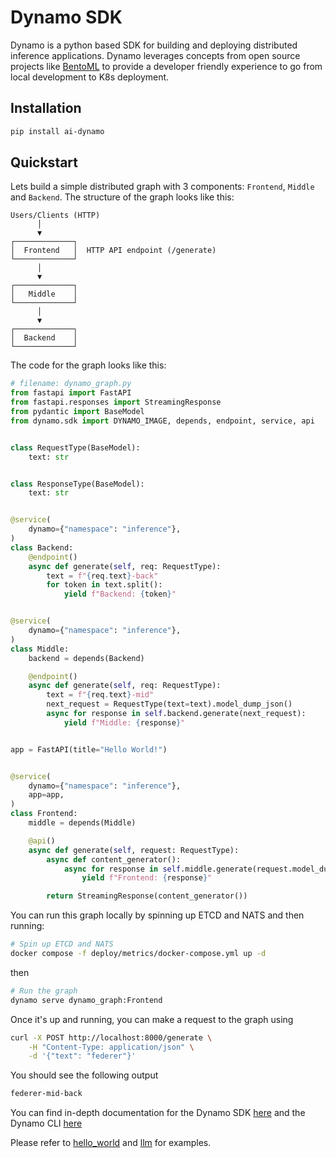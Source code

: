 # Dynamo SDK

Dynamo is a python based SDK for building and deploying distributed inference applications. Dynamo leverages concepts from open source projects like [BentoML](https://github.com/bentoml/bentoml) to provide a developer friendly experience to go from local development to K8s deployment.

## Installation

```bash
pip install ai-dynamo
```

## Quickstart

Lets build a simple distributed graph with 3 components: `Frontend`, `Middle` and `Backend`. The structure of the graph looks like this:

```
Users/Clients (HTTP)
      │
      ▼
┌─────────────┐
│  Frontend   │  HTTP API endpoint (/generate)
└─────────────┘
      │
      ▼
┌─────────────┐
│   Middle    │
└─────────────┘
      │
      ▼
┌─────────────┐
│  Backend    │
└─────────────┘
```

The code for the graph looks like this:

```python
# filename: dynamo_graph.py
from fastapi import FastAPI
from fastapi.responses import StreamingResponse
from pydantic import BaseModel
from dynamo.sdk import DYNAMO_IMAGE, depends, endpoint, service, api


class RequestType(BaseModel):
    text: str


class ResponseType(BaseModel):
    text: str


@service(
    dynamo={"namespace": "inference"},
)
class Backend:
    @endpoint()
    async def generate(self, req: RequestType):
        text = f"{req.text}-back"
        for token in text.split():
            yield f"Backend: {token}"


@service(
    dynamo={"namespace": "inference"},
)
class Middle:
    backend = depends(Backend)

    @endpoint()
    async def generate(self, req: RequestType):
        text = f"{req.text}-mid"
        next_request = RequestType(text=text).model_dump_json()
        async for response in self.backend.generate(next_request):
            yield f"Middle: {response}"


app = FastAPI(title="Hello World!")


@service(
    dynamo={"namespace": "inference"},
    app=app,
)
class Frontend:
    middle = depends(Middle)

    @api()
    async def generate(self, request: RequestType):
        async def content_generator():
            async for response in self.middle.generate(request.model_dump_json()):
                yield f"Frontend: {response}"

        return StreamingResponse(content_generator())

```

You can run this graph locally by spinning up ETCD and NATS and then running:

```bash
# Spin up ETCD and NATS
docker compose -f deploy/metrics/docker-compose.yml up -d
```

then

```bash
# Run the graph
dynamo serve dynamo_graph:Frontend
```

Once it's up and running, you can make a request to the graph using

```bash
curl -X POST http://localhost:8000/generate \
    -H "Content-Type: application/json" \
    -d '{"text": "federer"}'
```

You should see the following output

```bash
federer-mid-back
```

You can find in-depth documentation for the Dynamo SDK [here](./docs/sdk/README.md) and the Dynamo CLI [here](./docs/cli/README.md)

Please refer to [hello_world](../../../examples/hello_world/README.md) and [llm](../../../examples/llm/README.md) for examples.
